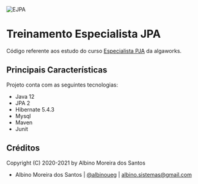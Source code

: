 ![EJPA](https://assets.algaworks.com/portal/thumbnails/especialista-jpa.png)

# Treinamento Especialista JPA  
  
Código referente aos estudo do curso [Especialista PJA](https://cafe.algaworks.com/ejpa-lista-espera/) da algaworks.    
  
## Principais Características  
  
Projeto conta com as seguintes tecnologias:  
  
* Java 12
* JPA 2
* Hibernate 5.4.3
* Mysql  
* Maven
* Junit
     
## Créditos   

Copyright (C) 2020-2021 by Albino Moreira dos Santos
* Albino Moreira dos Santos | [@albinoueg](https://github.com/albinoueg) | albino.sistemas@gmail.com    